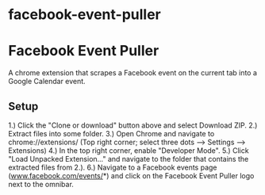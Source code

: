 # facebook-event-puller

Facebook Event Puller
================
A chrome extension that scrapes a Facebook event on the current tab into a Google Calendar event.

## Setup
1.) Click the "Clone or download" button above and select Download ZIP.
2.) Extract files into some folder.
3.) Open Chrome and navigate to chrome://extensions/ (Top right corner; select three dots --> Settings --> Extensions)
4.) In the top right corner, enable "Developer Mode".
5.) Click "Load Unpacked Extension..." and navigate to the folder that contains the extracted files from 2.).
6.) Navigate to a Facebook events page (www.facebook.com/events/*) and click on the Facebook Event Puller logo next to the omnibar.
